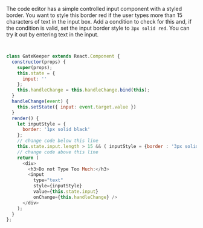 The code editor has a simple controlled input component with a styled border. 
You want to style this border red if the user types more than 15 characters of text in the input box. 
Add a condition to check for this and, if the condition is valid, set the input border style to `3px solid red`. 
You can try it out by entering text in the input.

```js


class GateKeeper extends React.Component {
  constructor(props) {
    super(props);
    this.state = {
      input: ''
    };
    this.handleChange = this.handleChange.bind(this);
  }
  handleChange(event) {
    this.setState({ input: event.target.value })
  }
  render() {
    let inputStyle = {
      border: '1px solid black'
    };
    // change code below this line
    this.state.input.length > 15 && ( inputStyle = {border : '3px solid red'})
    // change code above this line
    return (
      <div>
        <h3>Do not Type Too Much:</h3>
        <input
          type="text"
          style={inputStyle}
          value={this.state.input}
          onChange={this.handleChange} />
      </div>
    );
  }
};
